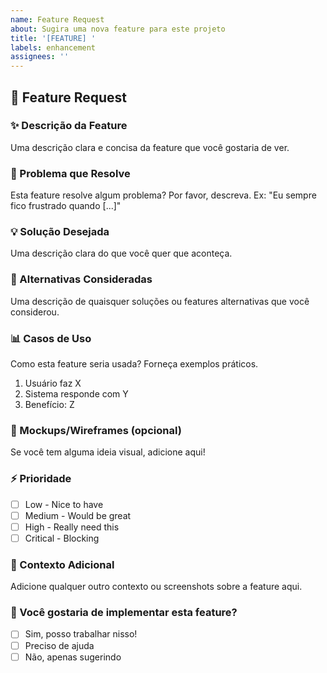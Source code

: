 ```yaml
---
name: Feature Request
about: Sugira uma nova feature para este projeto
title: '[FEATURE] '
labels: enhancement
assignees: ''
---
```


## 🚀 Feature Request

### ✨ Descrição da Feature

Uma descrição clara e concisa da feature que você gostaria de ver.

### 🎯 Problema que Resolve

Esta feature resolve algum problema? Por favor, descreva.
Ex: "Eu sempre fico frustrado quando [...]"

### 💡 Solução Desejada

Uma descrição clara do que você quer que aconteça.

### 🔄 Alternativas Consideradas

Uma descrição de quaisquer soluções ou features alternativas que você considerou.

### 📊 Casos de Uso

Como esta feature seria usada? Forneça exemplos práticos.

1. Usuário faz X
2. Sistema responde com Y
3. Benefício: Z

### 🎨 Mockups/Wireframes (opcional)

Se você tem alguma ideia visual, adicione aqui!

### ⚡ Prioridade

- [ ] Low - Nice to have
- [ ] Medium - Would be great
- [ ] High - Really need this
- [ ] Critical - Blocking

### 📝 Contexto Adicional

Adicione qualquer outro contexto ou screenshots sobre a feature aqui.

### 💬 Você gostaria de implementar esta feature?

- [ ] Sim, posso trabalhar nisso!
- [ ] Preciso de ajuda
- [ ] Não, apenas sugerindo
